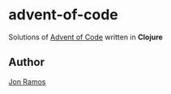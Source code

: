 # advent-of-code

Solutions of [Advent of Code](https://adventofcode.com/) written in **Clojure**

## Author
[Jon Ramos](https://github.com/jramosg)
